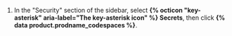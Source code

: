 1. In the "Security" section of the sidebar, select **{% octicon "key-asterisk" aria-label="The key-asterisk icon" %} Secrets**, then click **{% data product.prodname_codespaces %}**.
